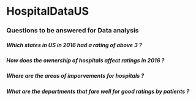 # HospitalDataUS

### Questions to be answered for Data analysis
##### Which states in US in 2016 had a rating of above 3 ?
##### How does the ownership of hospitals affect ratings in 2016 ?
##### Where are the areas of imporvements for hospitals ?
##### What are the departments that fare well for good ratings by patients ?

